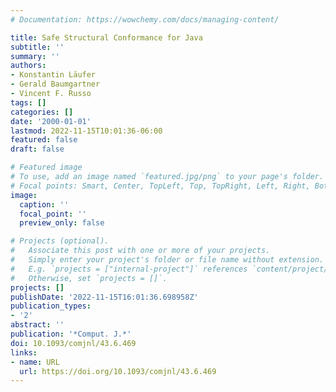 ```yaml
---
# Documentation: https://wowchemy.com/docs/managing-content/

title: Safe Structural Conformance for Java
subtitle: ''
summary: ''
authors:
- Konstantin Läufer
- Gerald Baumgartner
- Vincent F. Russo
tags: []
categories: []
date: '2000-01-01'
lastmod: 2022-11-15T10:01:36-06:00
featured: false
draft: false

# Featured image
# To use, add an image named `featured.jpg/png` to your page's folder.
# Focal points: Smart, Center, TopLeft, Top, TopRight, Left, Right, BottomLeft, Bottom, BottomRight.
image:
  caption: ''
  focal_point: ''
  preview_only: false

# Projects (optional).
#   Associate this post with one or more of your projects.
#   Simply enter your project's folder or file name without extension.
#   E.g. `projects = ["internal-project"]` references `content/project/deep-learning/index.md`.
#   Otherwise, set `projects = []`.
projects: []
publishDate: '2022-11-15T16:01:36.698958Z'
publication_types:
- '2'
abstract: ''
publication: '*Comput. J.*'
doi: 10.1093/comjnl/43.6.469
links:
- name: URL
  url: https://doi.org/10.1093/comjnl/43.6.469
---
```

